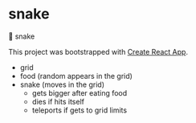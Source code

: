 # snake
:game_die: snake

This project was bootstrapped with [Create React App](https://github.com/facebookincubator/create-react-app).


* grid
* food (random appears in the grid)
* snake (moves in the grid)
  * gets bigger after eating food
  * dies if hits itself
  * teleports if gets to grid limits

